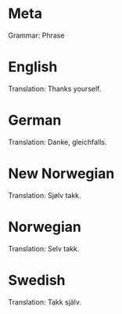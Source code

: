 Meta
====

Grammar: Phrase



English
=======

Translation: Thanks yourself.



German
======

Translation: Danke, gleichfalls.



New Norwegian
=============

Translation: Sjølv takk.



Norwegian
=========

Translation: Selv takk.



Swedish
=======

Translation: Takk själv.
